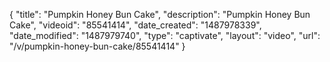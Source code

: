 {
    "title": "Pumpkin Honey Bun Cake",
    "description": "Pumpkin Honey Bun Cake",
    "videoid": "85541414",
    "date_created": "1487978339",
    "date_modified": "1487979740",
    "type": "captivate",
    "layout": "video",
    "url": "\/v\/pumpkin-honey-bun-cake\/85541414"
}